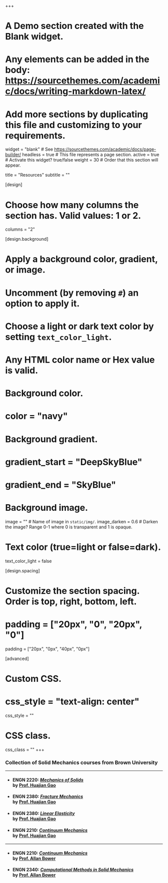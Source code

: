+++
# A Demo section created with the Blank widget.
# Any elements can be added in the body: https://sourcethemes.com/academic/docs/writing-markdown-latex/
# Add more sections by duplicating this file and customizing to your requirements.

widget = "blank"  # See https://sourcethemes.com/academic/docs/page-builder/
headless = true  # This file represents a page section.
active = true # Activate this widget? true/false
weight = 30  # Order that this section will appear.

title = "Resources"
subtitle = ""

[design]
  # Choose how many columns the section has. Valid values: 1 or 2.
  columns = "2"

[design.background]
  # Apply a background color, gradient, or image.
  #   Uncomment (by removing `#`) an option to apply it.
  #   Choose a light or dark text color by setting `text_color_light`.
  #   Any HTML color name or Hex value is valid.

  # Background color.
  # color = "navy"
  
  # Background gradient.
  # gradient_start = "DeepSkyBlue"
  # gradient_end = "SkyBlue"
  
  # Background image.
  image = ""  # Name of image in `static/img/`.
  image_darken = 0.6  # Darken the image? Range 0-1 where 0 is transparent and 1 is opaque.

  # Text color (true=light or false=dark).
  text_color_light = false

[design.spacing]
  # Customize the section spacing. Order is top, right, bottom, left.
  # padding = ["20px", "0", "20px", "0"]
  padding = ["20px", "0px", "40px", "0px"]

[advanced]
 # Custom CSS. 
 # css_style = "text-align: center"
 css_style = ""
 
 # CSS class.
 css_class = ""
+++

### Collection of Solid Mechanics courses from Brown University

---
 * #### ENGN 2220: **_[Mechanics of Solids](https://sites.google.com/a/brown.edu/engn-2220-mechanics-of-solids/)_** <br>by [Prof. Huajian Gao](https://vivo.brown.edu/display/hgao)

 * #### ENGN 2380: **_[Fracture Mechanics](https://sites.google.com/a/brown.edu/engn-2380-fracture-mechanics/)_** <br>by [Prof. Huajian Gao](https://vivo.brown.edu/display/hgao)

 * #### ENGN 2380: **_[Linear Elasticity](https://sites.google.com/a/brown.edu/brown-engn2240-linear-elasticity-2018/)_** <br>by [Prof. Huajian Gao](https://vivo.brown.edu/display/hgao)

 * #### ENGN 2210: **_[Continuum Mechanics](https://sites.google.com/a/brown.edu/engn2210-2017/home/)_** <br>by [Prof. Huajian Gao](https://vivo.brown.edu/display/hgao)

---
 * #### ENGN 2210: **_[Continuum Mechanics](https://www.brown.edu/Departments/Engineering/Courses/En221/)_** <br>by [Prof. Allan Bower](https://vivo.brown.edu/display/albower)

  * #### ENGN 2340: **_[Computational Methods in Solid Mechanics](https://www.brown.edu/Departments/Engineering/Courses/En2340/)_** <br>by [Prof. Allan Bower](https://vivo.brown.edu/display/albower)

